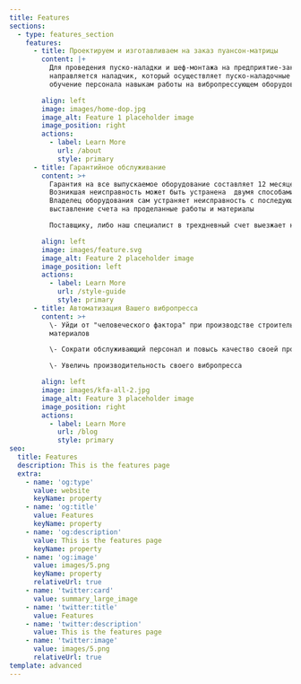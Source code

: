 ```yaml
---
title: Features
sections:
  - type: features_section
    features:
      - title: Проектируем и изготавливаем на заказ пуансон-матрицы
        content: |+
          Для проведения пуско-наладки и шеф-монтажа на предприятие-заказчик 
          направляется наладчик, который осуществляет пуско-наладочные работы и 
          обучение персонала навыкам работы на вибропрессующем оборудовании.

        align: left
        image: images/home-dop.jpg
        image_alt: Feature 1 placeholder image
        image_position: right
        actions:
          - label: Learn More
            url: /about
            style: primary
      - title: Гарантийное обслуживание
        content: >+
          Гарантия на все выпускаемое оборудование составляет 12 месяцев. 
          Возникшая неисправность может быть устранена  двумя способами:
          Владелец оборудования сам устраняет неисправность с последующим
          выставление счета на проделанные работы и материалы 

          Поставщику, либо наш специалист в трехдневный счет выезжает на место.

        align: left
        image: images/feature.svg
        image_alt: Feature 2 placeholder image
        image_position: left
        actions:
          - label: Learn More
            url: /style-guide
            style: primary
      - title: Автоматизация Вашего вибропресса
        content: >+
          \- Уйди от "человеческого фактора" при производстве строительных
          материалов

          \- Сократи обслуживающий персонал и повысь качество своей продукции

          \- Увеличь производительность своего вибропресса

        align: left
        image: images/kfa-all-2.jpg
        image_alt: Feature 3 placeholder image
        image_position: right
        actions:
          - label: Learn More
            url: /blog
            style: primary
seo:
  title: Features
  description: This is the features page
  extra:
    - name: 'og:type'
      value: website
      keyName: property
    - name: 'og:title'
      value: Features
      keyName: property
    - name: 'og:description'
      value: This is the features page
      keyName: property
    - name: 'og:image'
      value: images/5.png
      keyName: property
      relativeUrl: true
    - name: 'twitter:card'
      value: summary_large_image
    - name: 'twitter:title'
      value: Features
    - name: 'twitter:description'
      value: This is the features page
    - name: 'twitter:image'
      value: images/5.png
      relativeUrl: true
template: advanced
---
```

